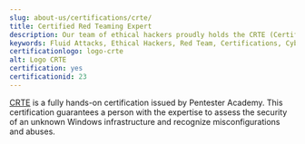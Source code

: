 ```yaml
---
slug: about-us/certifications/crte/
title: Certified Red Teaming Expert
description: Our team of ethical hackers proudly holds the CRTE (Certified Red Teaming Expert) certification, among many others.
keywords: Fluid Attacks, Ethical Hackers, Red Team, Certifications, Cybersecurity, Pentesters, Whitehat Hackers, CRTE
certificationlogo: logo-crte
alt: Logo CRTE
certification: yes
certificationid: 23
---
```


[CRTE](https://www.pentesteracademy.com/redteamlab)
is a fully hands-on certification
issued by Pentester Academy.
This certification guarantees a person with the expertise
to assess the security of an unknown Windows infrastructure
and recognize misconfigurations and abuses.

